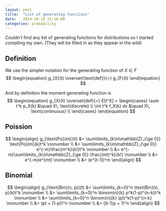```yaml
---
layout: post
title:  "List of generating functions"
date:   2014-10-18 15:16:00
categories: probability
---
```


Couldn't find any list of generating functions for distributions so I started
compiling my own. (They will be filled in as they appear in the wild)

Definition
----------

We use the simpler notation for the generating function of $X\in F$
$$
\begin{equation}
    g_{X}(t) \overset{\text{def}}{=} g_{F}(t)
\end{equation}
$$

And by definition the moment generating function is
$$
\begin{equation}
    g_{X}(t) \overset{def}{=} E[t^X] = \begin{cases}
        \sum t^k p_X(k) &\quad X\, \text{discrete} \\
        \int t^k f_X(k) dx &\quad X\, \text{continuous} \\
    \end{cases}
\end{equation}
$$


Poission
--------
$$
\begin{align}
    g_{\text{Po}(m)}(t) &= \sum\limits_{k\in\mathbb{Z}_{\ge 0}} \text{Po}(m)(k)t^k \nonumber \\
                        &= \sum\limits_{k\in\mathbb{Z}_{\ge 0}} e^{-m}\frac{m^k}{k!}t^k \nonumber \\
                        &= e^{-m}\sum\limits_{k\in\mathbb{Z}_{\ge 0}} \frac{(mt)^k}{k!} \nonumber \\
                        &= e^{-m}e^{mt} \nonumber \\
                        &= (e^{t-1})^m
\end{align}
$$

Binomial
--------
$$
\begin{align}
    g_{\text{Bin}(n, p)}(t) &= \sum\limits_{k=0}^n \text{Bin}(n, p)(k)t^k \nonumber \\
                            &= \sum\limits_{k=0}^n \binom{n}{k} p^k(1-p)^{n-k}t^k \nonumber \\
                            &= \sum\limits_{k=0}^n \binom{n}{k} (pt)^k(1-p)^{n-k} \nonumber \\
                            &= (pt + (1-p))^n \nonumber \\
                            &= ((t-1)p + 1)^n
\end{align}
$$


